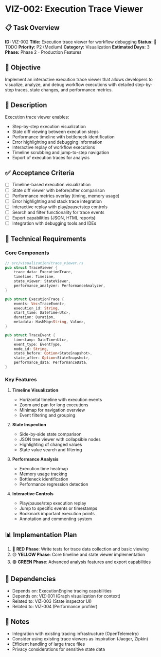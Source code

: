 # VIZ-002: Execution Trace Viewer

## 📋 Task Overview
**ID:** VIZ-002
**Title:** Execution trace viewer for workflow debugging
**Status:** 🔴 TODO
**Priority:** P2 (Medium)
**Category:** Visualization
**Estimated Days:** 3
**Phase:** Phase 2 - Production Features

## 🎯 Objective
Implement an interactive execution trace viewer that allows developers to visualize, analyze, and debug workflow executions with detailed step-by-step traces, state changes, and performance metrics.

## 📝 Description
Execution trace viewer enables:
- Step-by-step execution visualization
- State diff viewing between execution steps
- Performance timeline with bottleneck identification
- Error highlighting and debugging information
- Interactive replay of workflow executions
- Timeline scrubbing and jump-to-step navigation
- Export of execution traces for analysis

## ✅ Acceptance Criteria
- [ ] Timeline-based execution visualization
- [ ] State diff viewer with before/after comparison
- [ ] Performance metrics overlay (timing, memory usage)
- [ ] Error highlighting and stack trace integration
- [ ] Interactive replay with play/pause/step controls
- [ ] Search and filter functionality for trace events
- [ ] Export capabilities (JSON, HTML reports)
- [ ] Integration with debugging tools and IDEs

## 🔧 Technical Requirements

### Core Components
```rust
// src/visualization/trace_viewer.rs
pub struct TraceViewer {
    trace_data: ExecutionTrace,
    timeline: Timeline,
    state_viewer: StateViewer,
    performance_analyzer: PerformanceAnalyzer,
}

pub struct ExecutionTrace {
    events: Vec<TraceEvent>,
    execution_id: String,
    start_time: DateTime<Utc>,
    duration: Duration,
    metadata: HashMap<String, Value>,
}

pub struct TraceEvent {
    timestamp: DateTime<Utc>,
    event_type: EventType,
    node_id: String,
    state_before: Option<StateSnapshot>,
    state_after: Option<StateSnapshot>,
    performance_data: PerformanceData,
}
```

### Key Features
1. **Timeline Visualization**
   - Horizontal timeline with execution events
   - Zoom and pan for long executions
   - Minimap for navigation overview
   - Event filtering and grouping

2. **State Inspection**
   - Side-by-side state comparison
   - JSON tree viewer with collapsible nodes
   - Highlighting of changed values
   - State value search and filtering

3. **Performance Analysis**
   - Execution time heatmap
   - Memory usage tracking
   - Bottleneck identification
   - Performance regression detection

4. **Interactive Controls**
   - Play/pause/step execution replay
   - Jump to specific events or timestamps
   - Bookmark important execution points
   - Annotation and commenting system

## 📊 Implementation Plan
1. 🔴 **RED Phase**: Write tests for trace data collection and basic viewing
2. 🟡 **YELLOW Phase**: Core timeline and state viewer implementation
3. 🟢 **GREEN Phase**: Advanced analysis features and export capabilities

## 🔗 Dependencies
- Depends on: ExecutionEngine tracing capabilities
- Depends on: VIZ-001 (Graph visualization for context)
- Related to: VIZ-003 (State inspector UI)
- Related to: VIZ-004 (Performance profiler)

## 📝 Notes
- Integration with existing tracing infrastructure (OpenTelemetry)
- Consider using existing trace viewers as inspiration (Jaeger, Zipkin)
- Efficient handling of large trace files
- Privacy considerations for sensitive state data